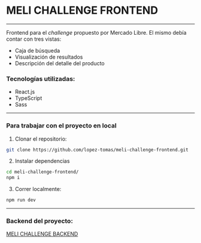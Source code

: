 # MELI CHALLENGE FRONTEND
***
Frontend para el *challenge* propuesto por Mercado Libre. El mismo debía contar con tres vistas:
- Caja de búsqueda
- Visualización de resultados
- Descripción del detalle del producto

### Tecnologías utilizadas:
- React.js
- TypeScript
- Sass

***

### Para trabajar con el proyecto en local
1. Clonar el repositorio:
```bash
git clone https://github.com/lopez-tomas/meli-challenge-frontend.git
```
2. Instalar dependencias
```bash
cd meli-challenge-frontend/
npm i
```

3. Correr localmente:
```bash
npm run dev
```

***

### Backend del proyecto:
[MELI CHALLENGE BACKEND](https://github.com/lopez-tomas/meli-challenge-backend)
